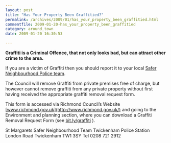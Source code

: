 ```yaml
---
layout: post
title: "Has Your Property Been Graffitied?"
permalink: /archives/2009/01/has_your_property_been_graffitied.html
commentfile: 2009-01-20-has_your_property_been_graffitied
category: around_town
date: 2009-01-20 16:30:53

---
```


**Graffiti is a Criminal Offence, that not only looks bad, but can attract other crime to the area.**

If you are a victim of Graffiti then you should report it to your local [Safer Neighbourhood Police team](https://stmargarets.london/directory/other/200606261156).

The Council will remove Graffiti from private premises free of charge, but however cannot remove graffiti from any private property without first having received the appropriate graffiti removal request form.

This form is accessed via Richmond Council’s Website
[www.richmond.gov.uk](http://www.richmond.gov.uk/) and going to the Environment and planning section, where you can download a Graffiti Removal Request Form (see [bit.ly/graffiti](http://bit.ly/graffiti) ).

St Margarets Safer Neighbourhood Team
Twickenham Police Station
London Road
Twickenham
TW1 3SY
Tel 0208 721 2912
